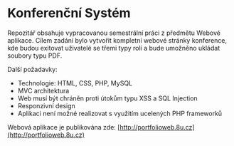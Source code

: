 # Konferenční Systém
Repozitář obsahuje vypracovanou semestrální práci z předmětu Webové aplikace.
Cílem zadání bylo vytvořit kompletní webové stránky konference, kde budou exitovat uživatelé se třemi typy rolí a bude umožněno ukládat soubory typu PDF.

Další požadavky:
- Technologie: HTML, CSS, PHP, MySQL
- MVC architektura
- Web musí být chráněn proti útokům typu XSS a SQL Injection
- Responzivní design
- Aplikaci není možné realizovat s využitím ucelených PHP frameworků

Webová aplikace je publikována zde: [http://portfolioweb.8u.cz](http://portfolioweb.8u.cz)
